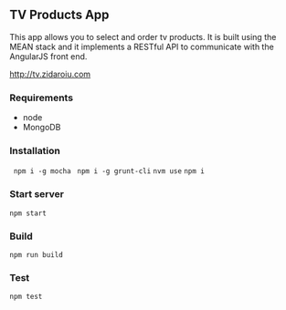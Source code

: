 ## TV Products App

This app allows you to select and order tv products. It is built using the MEAN stack and it implements a RESTful API to communicate with the AngularJS front end.

http://tv.zidaroiu.com

### Requirements

- node
- MongoDB

### Installation

``` npm i -g mocha```
``` npm i -g grunt-cli```
``` nvm use ```
``` npm i ```

### Start server

``` npm start ```

### Build

``` npm run build ```

### Test

``` npm test ```
